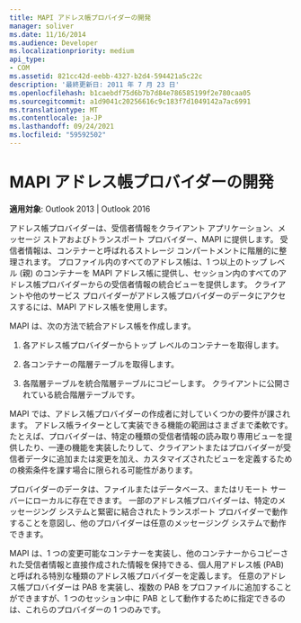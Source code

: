 ```yaml
---
title: MAPI アドレス帳プロバイダーの開発
manager: soliver
ms.date: 11/16/2014
ms.audience: Developer
ms.localizationpriority: medium
api_type:
- COM
ms.assetid: 821cc42d-eebb-4327-b2d4-594421a5c22c
description: '最終更新日: 2011 年 7 月 23 日'
ms.openlocfilehash: b1caebdf75d6b7b7d84e786585199f2e780caa05
ms.sourcegitcommit: a1d9041c20256616c9c183f7d1049142a7ac6991
ms.translationtype: MT
ms.contentlocale: ja-JP
ms.lasthandoff: 09/24/2021
ms.locfileid: "59592502"
---
```

# <a name="developing-a-mapi-address-book-provider"></a>MAPI アドレス帳プロバイダーの開発

  
  
**適用対象**: Outlook 2013 | Outlook 2016 
  
アドレス帳プロバイダーは、受信者情報をクライアント アプリケーション、メッセージ ストアおよびトランスポート プロバイダー、MAPI に提供します。 受信者情報は、コンテナーと呼ばれるストレージ コンパートメントに階層的に整理されます。 プロファイル内のすべてのアドレス帳は、1 つ以上のトップ レベル (親) のコンテナーを MAPI アドレス帳に提供し、セッション内のすべてのアドレス帳プロバイダーからの受信者情報の統合ビューを提供します。 クライアントや他のサービス プロバイダーがアドレス帳プロバイダーのデータにアクセスするには、MAPI アドレス帳を使用します。
  
MAPI は、次の方法で統合アドレス帳を作成します。
  
1. 各アドレス帳プロバイダーからトップ レベルのコンテナーを取得します。
    
2. 各コンテナーの階層テーブルを取得します。 
    
3. 各階層テーブルを統合階層テーブルにコピーします。 クライアントに公開されている統合階層テーブルです。 
    
MAPI では、アドレス帳プロバイダーの作成者に対していくつかの要件が課されます。 アドレス帳ライターとして実装できる機能の範囲はさまざまで柔軟です。 たとえば、プロバイダーは、特定の種類の受信者情報の読み取り専用ビューを提供したり、一連の機能を実装したりして、クライアントまたはプロバイダーが受信者データに追加または変更を加え、カスタマイズされたビューを定義するための検索条件を課す場合に限られる可能性があります。 
  
プロバイダーのデータは、ファイルまたはデータベース、またはリモート サーバーにローカルに存在できます。 一部のアドレス帳プロバイダーは、特定のメッセージング システムと緊密に結合されたトランスポート プロバイダーで動作することを意図し、他のプロバイダーは任意のメッセージング システムで動作できます。
  
MAPI は、1 つの変更可能なコンテナーを実装し、他のコンテナーからコピーされた受信者情報と直接作成された情報を保持できる、個人用アドレス帳 (PAB) と呼ばれる特別な種類のアドレス帳プロバイダーを定義します。 任意のアドレス帳プロバイダーは PAB を実装し、複数の PAB をプロファイルに追加することができますが、1 つのセッション中に PAB として動作するために指定できるのは、これらのプロバイダーの 1 つのみです。 
  

